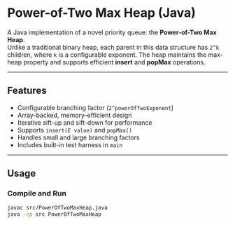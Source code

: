 # Power-of-Two Max Heap (Java)

A Java implementation of a novel priority queue: the **Power-of-Two Max Heap**.  
Unlike a traditional binary heap, each parent in this data structure has `2^k` children, where `k` is a configurable exponent. The heap maintains the max-heap property and supports efficient **insert** and **popMax** operations.  

---

## Features
- Configurable branching factor (`2^powerOfTwoExponent`)
- Array-backed, memory-efficient design
- Iterative sift-up and sift-down for performance
- Supports `insert(E value)` and `popMax()`
- Handles small and large branching factors
- Includes built-in test harness in `main`

---

## Usage

### Compile and Run
```bash
javac src/PowerOfTwoMaxHeap.java
java -cp src PowerOfTwoMaxHeap
